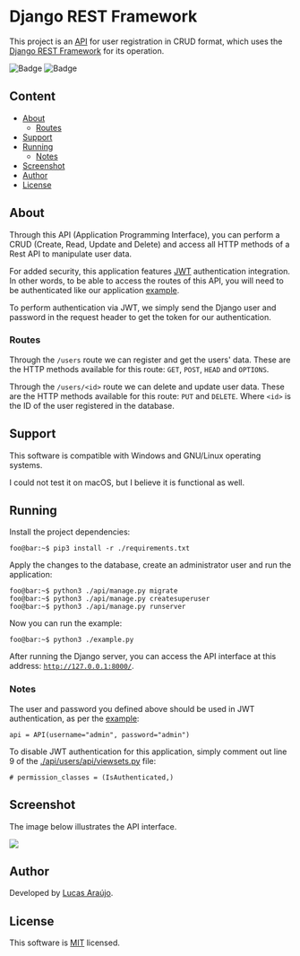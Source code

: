 # Django REST Framework

This project is an [API](https://github.com/lucapwn/django-rest-framework) for user registration in CRUD format, which uses the [Django REST Framework](https://www.django-rest-framework.org/) for its operation.

![Badge](https://img.shields.io/static/v1?label=license&message=MIT&color=1E90FF)
![Badge](https://img.shields.io/static/v1?label=build&message=passing&color=00d110)

## Content

- [About](#about)
  - [Routes](#routes)
- [Support](#support)
- [Running](#running)
  - [Notes](#notes)
- [Screenshot](#screenshot)
- [Author](#author)
- [License](#license)

## About

Through this API (Application Programming Interface), you can perform a CRUD (Create, Read, Update and Delete) and access all HTTP methods of a Rest API to manipulate user data.

For added security, this application features [JWT](https://jwt.io/) authentication integration. In other words, to be able to access the routes of this API, you will need to be authenticated like our application [example](https://github.com/lucapwn/django-rest-framework/blob/main/example.py).

To perform authentication via JWT, we simply send the Django user and password in the request header to get the token for our authentication.

### Routes

Through the ```/users``` route we can register and get the users' data. These are the HTTP methods available for this route: ```GET```, ```POST```, ```HEAD``` and ```OPTIONS```.

Through the ```/users/<id>``` route we can delete and update user data. These are the HTTP methods available for this route: ```PUT``` and ```DELETE```. Where ```<id>``` is the ID of the user registered in the database.

## Support

This software is compatible with Windows and GNU/Linux operating systems.

I could not test it on macOS, but I believe it is functional as well.

## Running

Install the project dependencies:

~~~console
foo@bar:~$ pip3 install -r ./requirements.txt
~~~

Apply the changes to the database, create an administrator user and run the application:

~~~console
foo@bar:~$ python3 ./api/manage.py migrate
foo@bar:~$ python3 ./api/manage.py createsuperuser
foo@bar:~$ python3 ./api/manage.py runserver
~~~

Now you can run the example:

~~~console
foo@bar:~$ python3 ./example.py
~~~

After running the Django server, you can access the API interface at this address: [```http://127.0.0.1:8000/```](http://127.0.0.1:8000/.).

### Notes

The user and password you defined above should be used in JWT authentication, as per the [example](https://github.com/lucapwn/django-rest-framework/blob/c5a24bcc20e2003d34a66e001f02e5017e2053ca/example.py#L96):

~~~python3
api = API(username="admin", password="admin")
~~~~

To disable JWT authentication for this application, simply comment out line 9 of the [./api/users/api/viewsets.py](https://github.com/lucapwn/django-rest-framework/blob/c5a24bcc20e2003d34a66e001f02e5017e2053ca/api/users/api/viewsets.py#L9) file:

~~~python3
# permission_classes = (IsAuthenticated,)
~~~

## Screenshot

The image below illustrates the API interface.

![](https://lh3.googleusercontent.com/u/1/drive-viewer/AFDK6gPnlKNB0-Dn9ilQb1aE6J1C8e7CSW1G0-3-nR8hHd3WG4nBcT362nraKwclbOQ-rickMoTeULRUZHMqiyodQ_pj0Cal5w=w1920-h947)

## Author

Developed by [Lucas Araújo](https://github.com/lucapwn).

## License

This software is [MIT](https://choosealicense.com/licenses/mit/) licensed.
